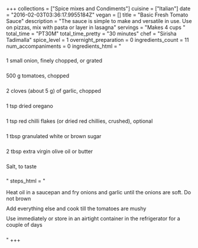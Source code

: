 +++
collections = ["Spice mixes and Condiments"]
cuisine = ["Italian"]
date = "2016-02-03T03:36:17.9955184Z"
vegan = []
title = "Basic Fresh Tomato Sauce"
description = "The sauce is simple to make and versatile in use. Use on pizzas, mix with pasta or layer in lasagna"
servings = "Makes 4 cups "
total_time = "PT30M"
total_time_pretty = "30 minutes"
chef = "Sirisha Tadimalla"
spice_level = 1
overnight_preparation = 0
ingredients_count = 11
num_accompaniments = 0
ingredients_html = "<ul style='padding-left: 0; list-style: none;'><li itemprop='recipeIngredient' style='margin: 8px 0px;padding: 8px 0px;'>1 small onion, finely chopped, or grated</li><li itemprop='recipeIngredient' style='margin: 8px 0px;padding: 8px 0px;'>500 g tomatoes, chopped</li><li itemprop='recipeIngredient' style='margin: 8px 0px;padding: 8px 0px;'>2 cloves (about 5 g) of garlic, chopped</li><li itemprop='recipeIngredient' style='margin: 8px 0px;padding: 8px 0px;'>1 tsp dried oregano</li><li itemprop='recipeIngredient' style='margin: 8px 0px;padding: 8px 0px;'>1 tsp red chilli flakes (or dried red chillies, crushed), optional</li><li itemprop='recipeIngredient' style='margin: 8px 0px;padding: 8px 0px;'>1 tbsp granulated white or brown sugar</li><li itemprop='recipeIngredient' style='margin: 8px 0px;padding: 8px 0px;'>2 tbsp extra virgin olive oil or butter</li><li itemprop='recipeIngredient' style='margin: 8px 0px;padding: 8px 0px;'>Salt, to taste</li></ul>"
steps_html = "<ol style='list-style: none inside; padding-left: 0px;'><li style='padding-bottom: 10px;'><i class='step-track-icon fa fa-square-o'></i><span class='step-text' itemprop='recipeInstructions'>Heat oil in a saucepan and fry onions and garlic until the onions are soft. Do not brown</span></li><li style='padding-bottom: 10px;'><i class='step-track-icon fa fa-square-o'></i><span class='step-text' itemprop='recipeInstructions'>Add everything else and cook till the tomatoes are mushy </span></li><li style='padding-bottom: 10px;'><i class='step-track-icon fa fa-square-o'></i><span class='step-text' itemprop='recipeInstructions'>Use immediately or store in an airtight container in the refrigerator for a couple of days</span></li></ol>"
+++
